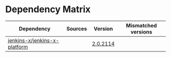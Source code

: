 # Dependency Matrix

Dependency | Sources | Version | Mismatched versions
---------- | ------- | ------- | -------------------
[jenkins-x/jenkins-x-platform](https://github.com/jenkins-x/jenkins-x-platform) |  | [2.0.2114](https://github.com/jenkins-x/jenkins-x-platform/releases/tag/v2.0.2114) | 
